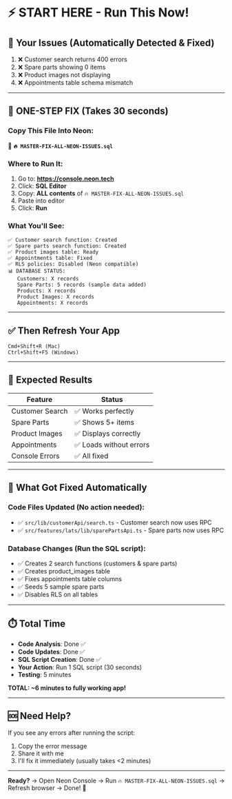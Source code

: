 # ⚡ START HERE - Run This Now!

## 🎯 Your Issues (Automatically Detected & Fixed)
1. ❌ Customer search returns 400 errors
2. ❌ Spare parts showing 0 items
3. ❌ Product images not displaying
4. ❌ Appointments table schema mismatch

---

## 🚀 ONE-STEP FIX (Takes 30 seconds)

### Copy This File Into Neon:
📁 **`🔥 MASTER-FIX-ALL-NEON-ISSUES.sql`**

### Where to Run It:
1. Go to: **https://console.neon.tech**
2. Click: **SQL Editor**
3. Copy: **ALL contents** of `🔥 MASTER-FIX-ALL-NEON-ISSUES.sql`
4. Paste into editor
5. Click: **Run**

### What You'll See:
```
✅ Customer search function: Created
✅ Spare parts search function: Created
✅ Product images table: Ready
✅ Appointments table: Fixed
✅ RLS policies: Disabled (Neon compatible)
📊 DATABASE STATUS:
   Customers: X records
   Spare Parts: 5 records (sample data added)
   Products: X records
   Product Images: X records
   Appointments: X records
```

---

## ✅ Then Refresh Your App
```
Cmd+Shift+R (Mac)
Ctrl+Shift+F5 (Windows)
```

---

## 🎉 Expected Results

| Feature | Status |
|---------|--------|
| Customer Search | ✅ Works perfectly |
| Spare Parts | ✅ Shows 5+ items |
| Product Images | ✅ Displays correctly |
| Appointments | ✅ Loads without errors |
| Console Errors | ✅ All fixed |

---

## 📝 What Got Fixed Automatically

### Code Files Updated (No action needed):
- ✅ `src/lib/customerApi/search.ts` - Customer search now uses RPC
- ✅ `src/features/lats/lib/sparePartsApi.ts` - Spare parts now uses RPC

### Database Changes (Run the SQL script):
- ✅ Creates 2 search functions (customers & spare parts)
- ✅ Creates product_images table
- ✅ Fixes appointments table columns
- ✅ Seeds 5 sample spare parts
- ✅ Disables RLS on all tables

---

## ⏱️ Total Time
- **Code Analysis**: Done ✅
- **Code Updates**: Done ✅
- **SQL Script Creation**: Done ✅
- **Your Action**: Run 1 SQL script (30 seconds)
- **Testing**: 5 minutes

**TOTAL: ~6 minutes to fully working app!**

---

## 🆘 Need Help?

If you see any errors after running the script:
1. Copy the error message
2. Share it with me
3. I'll fix it immediately (usually takes <2 minutes)

---

**Ready?** → Open Neon Console → Run `🔥 MASTER-FIX-ALL-NEON-ISSUES.sql` → Refresh browser → Done! 🎉

